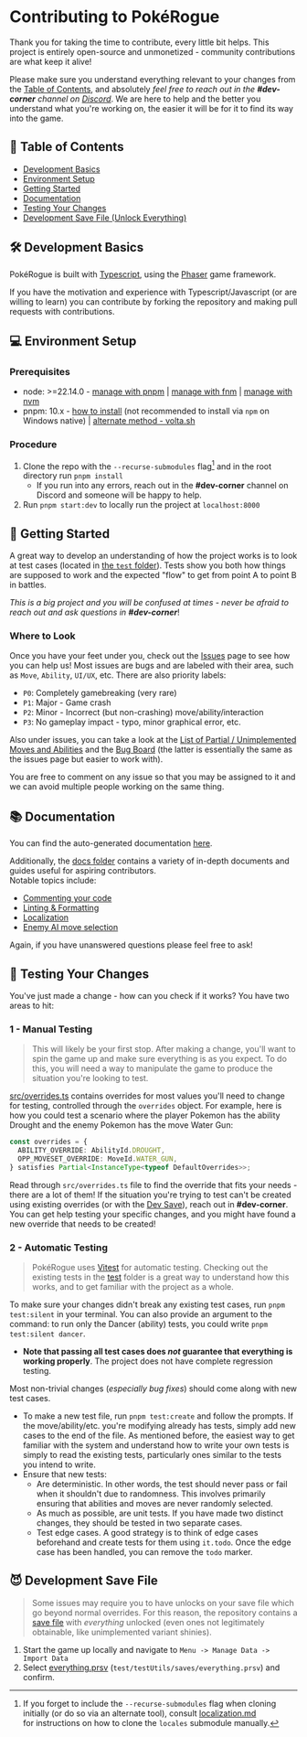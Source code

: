 # Contributing to PokéRogue

Thank you for taking the time to contribute, every little bit helps. This project is entirely open-source and unmonetized - community contributions are what keep it alive!

Please make sure you understand everything relevant to your changes from the [Table of Contents](#-table-of-contents), and absolutely *feel free to reach out in the **#dev-corner** channel on [Discord](https://discord.gg/pokerogue)*. 
We are here to help and the better you understand what you're working on, the easier it will be for it to find its way into the game.

## 📄 Table of Contents

- [Development Basics](#️-development-basics)
- [Environment Setup](#-environment-setup)
- [Getting Started](#-getting-started)
- [Documentation](#-documentation)
- [Testing Your Changes](#-testing-your-changes)
- [Development Save File (Unlock Everything)](#-development-save-file)

## 🛠️ Development Basics

PokéRogue is built with [Typescript](https://www.typescriptlang.org/docs/handbook/intro.html), using the [Phaser](https://github.com/phaserjs/phaser) game framework. 

If you have the motivation and experience with Typescript/Javascript (or are willing to learn) you can contribute by forking the repository and making pull requests with contributions. 

## 💻 Environment Setup

### Prerequisites

- node: >=22.14.0 - [manage with pnpm](https://pnpm.io/cli/env) | [manage with fnm](https://github.com/Schniz/fnm) | [manage with nvm](https://github.com/nvm-sh/nvm)
- pnpm: 10.x - [how to install](https://pnpm.io/installation) (not recommended to install via `npm` on Windows native) | [alternate method - volta.sh](https://volta.sh/)

### Procedure

1. Clone the repo with the `--recurse-submodules` flag[^1] and in the root directory run `pnpm install`
    - If you run into any errors, reach out in the **#dev-corner** channel on Discord and someone will be happy to help.
2. Run `pnpm start:dev` to locally run the project at `localhost:8000`

[^1]: If you forget to include the `--recurse-submodules` flag when cloning initially (or do so via an alternate tool), consult [localization.md](./docs/localization.md) \
for instructions on how to clone the `locales` submodule manually.

## 🚀 Getting Started

A great way to develop an understanding of how the project works is to look at test cases (located in [the `test` folder](./test/)). 
Tests show you both how things are supposed to work and the expected "flow" to get from point A to point B in battles.

*This is a big project and you will be confused at times - never be afraid to reach out and ask questions in **#dev-corner***!

### Where to Look

Once you have your feet under you, check out the [Issues](https://github.com/pagefaultgames/pokerogue/issues) page to see how you can help us!
Most issues are bugs and are labeled with their area, such as `Move`, `Ability`, `UI/UX`, etc. There are also priority labels:
- `P0`: Completely gamebreaking (very rare)
- `P1`: Major - Game crash
- `P2`: Minor - Incorrect (but non-crashing) move/ability/interaction
- `P3`: No gameplay impact - typo, minor graphical error, etc.

Also under issues, you can take a look at the [List of Partial / Unimplemented Moves and Abilities](https://github.com/pagefaultgames/pokerogue/issues/3503) and the [Bug Board](https://github.com/orgs/pagefaultgames/projects/3) (the latter is essentially the same as the issues page but easier to work with).

You are free to comment on any issue so that you may be assigned to it and we can avoid multiple people working on the same thing.

## 📚 Documentation

You can find the auto-generated documentation [here](https://pagefaultgames.github.io/pokerogue/main/index.html).

Additionally, the [docs folder](./docs) contains a variety of in-depth documents and guides useful for aspiring contributors. \
Notable topics include:
- [Commenting your code](./docs/comments.md)
- [Linting & Formatting](./docs/linting.md)
- [Localization](./docs/localization.md)
- [Enemy AI move selection](./docs/enemy-ai.md)

Again, if you have unanswered questions please feel free to ask!

## 🧪 Testing Your Changes

You've just made a change - how can you check if it works? You have two areas to hit:

### 1 - Manual Testing

> This will likely be your first stop. After making a change, you'll want to spin the game up and make sure everything is as you expect. To do this, you will need a way to manipulate the game to produce the situation you're looking to test.

[src/overrides.ts](../src/overrides.ts) contains overrides for most values you'll need to change for testing, controlled through the `overrides` object.
For example, here is how you could test a scenario where the player Pokemon has the ability Drought and the enemy Pokemon has the move Water Gun:

```typescript
const overrides = {
  ABILITY_OVERRIDE: AbilityId.DROUGHT,
  OPP_MOVESET_OVERRIDE: MoveId.WATER_GUN,
} satisfies Partial<InstanceType<typeof DefaultOverrides>>;
```

Read through `src/overrides.ts` file to find the override that fits your needs - there are a lot of them!
If the situation you're trying to test can't be created using existing overrides (or with the [Dev Save](#-development-save-file)), reach out in **#dev-corner**. 
You can get help testing your specific changes, and you might have found a new override that needs to be created!

### 2 - Automatic Testing

> PokéRogue uses [Vitest](https://vitest.dev/) for automatic testing. Checking out the existing tests in the [test](./test/) folder is a great way to understand how this works, and to get familiar with the project as a whole.

To make sure your changes didn't break any existing test cases, run `pnpm test:silent` in your terminal. You can also provide an argument to the command: to run only the Dancer (ability) tests, you could write `pnpm test:silent dancer`. 
  - __Note that passing all test cases does *not* guarantee that everything is working properly__. The project does not have complete regression testing.

Most non-trivial changes (*especially bug fixes*) should come along with new test cases. 
  - To make a new test file, run `pnpm test:create` and follow the prompts. If the move/ability/etc. you're modifying already has tests, simply add new cases to the end of the file. As mentioned before, the easiest way to get familiar with the system and understand how to write your own tests is simply to read the existing tests, particularly ones similar to the tests you intend to write.
  - Ensure that new tests:
    - Are deterministic. In other words, the test should never pass or fail when it shouldn't due to randomness. This involves primarily ensuring that abilities and moves are never randomly selected.
    - As much as possible, are unit tests. If you have made two distinct changes, they should be tested in two separate cases.
    - Test edge cases. A good strategy is to think of edge cases beforehand and create tests for them using `it.todo`. Once the edge case has been handled, you can remove the `todo` marker.

## 😈 Development Save File
> Some issues may require you to have unlocks on your save file which go beyond normal overrides. For this reason, the repository contains a [save file](../test/testUtils/saves/everything.psrv) with _everything_ unlocked (even ones not legitimately obtainable, like unimplemented variant shinies).

1. Start the game up locally and navigate to `Menu -> Manage Data -> Import Data`
2. Select [everything.prsv](test/testUtils/saves/everything.prsv) (`test/testUtils/saves/everything.prsv`) and confirm.
